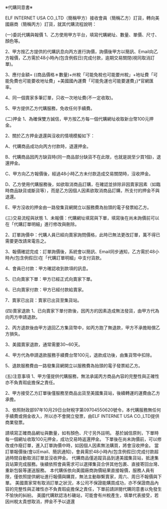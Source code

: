 ※代購同意書※

ELF INTERNET USA CO.,LTD（簡稱甲方）接收會員（簡稱乙方）訂貨，轉向美國廠商（簡稱丙方）訂貨，就其代購流程說明：

(一)委託代購與報價
1、乙方使用甲方平台，填寫代購網址、數量、單價、尺寸、顏色等。

2、甲方按乙方提供的代購訊息向丙方進行詢價，詢價後甲方以簡訊、Email向乙方報價，乙方需於48小時內(包含例假日)完成付款，逾期交易關閉(視同取消訂單)。

3、應付金額= {(商品價格＊數量)+州稅「可能免稅也可能要州稅」+地址費「可能免費也可能要收地址費」+美國國內運費「可能免運也可能要運費」}*官網匯率。

4、同一個賣家多筆訂單，只收一次地址費(不一定收取)。

5、甲方提供乙方代購服務，免收任何手續費。


(二)押金
1、為確保雙方誠信，甲方按乙方每一個代購網址收取新台幣100元押金。

2、關於乙方押金退還與沒收的情境模擬如下：

A、代購商品成功向丙方付款時，退還押金。

B、代購商品因丙方缺貨時(同一商品部分缺貨不在此限，也就是說至少買1個)，退還押金。

C、甲方向乙方報價後，經過48小時乙方未付款造成交易關閉時，沒收押金。

D、乙方使用代購服務後，如欲取消商品訂購，在確認並排除非因賣家因素（如臨時商品缺貨或斷貨等），而是乙方因個人因素欲取消商品訂購，所支付的押金不與退還。

E、甲方沒收的押金由一路發集貨網開立以服務費為抬頭的電子發票給乙方。


(三)交易流程與狀態
1、未報價：代購網址填寫與下單，填寫後在尚未詢價前可以在「代購訂單明細」進行修改與刪除。

2、訂單詢價中：代購人員已經向賣家詢問價格，此時已無法更改訂單，萬不得已需要更改請來電告之。

3、報價確認完成：訂單詢價後，系統會以簡訊、Email同步通知，乙方需於48小時內(包含例假日)在「代購訂單明細」中支付貨款。

4、會員已付款：甲方確認收到款項的訊息。

5、已向賣家下單：甲方已經正式向賣家下單。

6、已向賣家付款：甲方已經付款給賣家。

7、賣家已出貨：賣家已出貨至集貨站。


(四)賣家退款
1、已向賣家下單付款後，因丙方的因素造成無法發貨，由甲方代為向丙方申請退款。

2、丙方退款後由甲方退回乙方集貨幣中，如丙方跑了無退款，甲方不承擔賠償乙方損失。

3、美國賣家退款，通常需要30~60天。

4、甲方代為申請退款服務手續費台幣100元，退款成功後，由集貨幣中扣除。

5、退款服務費由一路發集貨網開立以服務費為抬頭的電子發票給乙方。


(五)注意事項
1、甲方僅提供代購服務，無法承諾丙方商品內容的完整性與正確性亦不負責瑕疵擔保之責任。

2、甲方接受乙方訂單後僅服務至商品出貨至美國集貨站，後續轉運的運費由乙方承擔。

3、依照財政部97年10月29日台財稅字第09704550620號令，本代購服務無任何手續費或佣金收入，所以亦不會開立發票，由ELF INTERNET USA CO.,LTD提供商業發票。

請填寫正確商品網址與數量，如有顏色、尺寸另外註明。
基於誠信原則，下單時每一個網址收取100元押金，成功交易時返還押金。
下單後在尚未詢價前，可以修改或作廢訂單，進入訂單詢價中時，如因個人因素無法購買，將會沒收押金。
當訂單報價後(會以Email、簡訊通知)，會員需於48小時內(包含例假日)完成付款超過時間自動取消訂單並沒收押金。
代購商品僅追蹤貨品到達美國集貨站，抵達集貨站算完成服務。後續依照會員需求可以選擇集貨合併其他包裹、直接寄回台灣、重新包裝等運送服務。
本代購係依向美國廠商詢價結果直接報價，服務人員有限，僅依照提供網址進行報價與購買，無法主動聯繫賣家，周六、周日不報價與下單。
美國賣家常有取消訂單之狀況，本公司不保證能購買成功，亦不保證商品內容的完整性與正確性亦不負責瑕疵擔保之責任，下單前請詳閱代購同意書以免發生不愉快的糾紛。
美國代購默認洛杉磯站，可能會有州稅產生，填單代表接受，若因州稅太貴想取消，押金不予以退還
